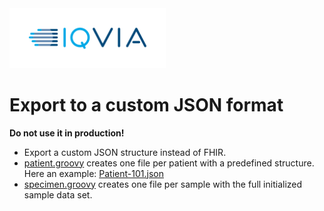 <img src="/docs/images/Logo.png" width="250" alt="IQVIA Logo"/>

Export to a custom JSON format
========================
**Do not use it in production!**

* Export a custom JSON structure instead of FHIR.
* [patient.groovy](patient.groovy) creates one file per patient with a predefined structure. Here an example: [Patient-101.json](Patient-101.json)
* [specimen.groovy](specimen.groovy) creates one file per sample with the full initialized sample data set.
